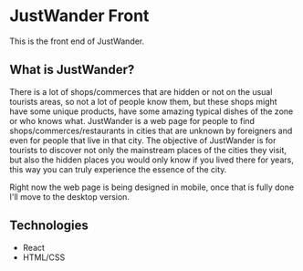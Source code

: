# JustWander Front
This is the front end of JustWander.

## What is JustWander?
There is a lot of shops/commerces that are hidden or not on the usual tourists areas, so not a lot of people know them, but these shops might have some unique products, have some amazing typical dishes of the zone or who knows what. 
JustWander is a web page for people to find shops/commerces/restaurants in cities that are unknown by foreigners and even for people that live in that city. The objective of JustWander is for tourists to discover not only the mainstream places of the cities they visit, but also the hidden places you would only know if you lived there for years, this way you can truly experience the essence of the city.

Right now the web page is being designed in mobile, once that is fully done I'll move to the desktop version.

## Technologies
- React
- HTML/CSS




